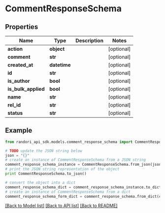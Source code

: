 # CommentResponseSchema


## Properties

Name | Type | Description | Notes
------------ | ------------- | ------------- | -------------
**action** | **object** |  | [optional] 
**comment** | **str** |  | [optional] 
**created_at** | **datetime** |  | [optional] 
**id** | **str** |  | [optional] 
**is_author** | **bool** |  | [optional] 
**is_bulk_applied** | **bool** |  | [optional] 
**name** | **str** |  | [optional] 
**rel_id** | **str** |  | [optional] 
**status** | **str** |  | [optional] 

## Example

```python
from randori_api_sdk.models.comment_response_schema import CommentResponseSchema

# TODO update the JSON string below
json = "{}"
# create an instance of CommentResponseSchema from a JSON string
comment_response_schema_instance = CommentResponseSchema.from_json(json)
# print the JSON string representation of the object
print CommentResponseSchema.to_json()

# convert the object into a dict
comment_response_schema_dict = comment_response_schema_instance.to_dict()
# create an instance of CommentResponseSchema from a dict
comment_response_schema_form_dict = comment_response_schema.from_dict(comment_response_schema_dict)
```
[[Back to Model list]](../README.md#documentation-for-models) [[Back to API list]](../README.md#documentation-for-api-endpoints) [[Back to README]](../README.md)



